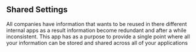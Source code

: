 ## Shared Settings

All companies have information that wants to be reused in there different internal apps as a result information become redundant and after a while inconsistent. This app has as a purpose to provide a single point where all your information can be stored and shared across all of your applications